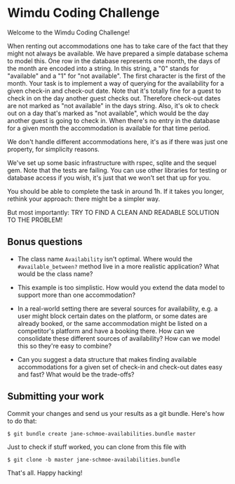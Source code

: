 # Wimdu Coding Challenge

Welcome to the Wimdu Coding Challenge!

When renting out accommodations one has to take care of the fact that
they might not always be available. We have prepared a simple database
schema to model this. One row in the database represents one month,
the days of the month are encoded into a string. In this string, a "0"
stands for "available" and a "1" for "not available". The first
character is the first of the month. Your task is to implement a way
of querying for the availability for a given check-in and check-out
date. Note that it's totally fine for a guest to check in on the day
another guest checks out. Therefore check-out dates are not marked as
"not available" in the days string. Also, it's ok to check out on a
day that's marked as "not available", which would be the day another
guest is going to check in. When there's no entry in the database for
a given month the accommodation is available for that time period.

We don't handle different accommodations here, it's as if there was
just one property, for simplicity reasons.

We've set up some basic infrastructure with rspec, sqlite and the
sequel gem. Note that the tests are failing. You can use other
libraries for testing or database access if you wish, it's just that
we won't set that up for you.

You should be able to complete the task in around 1h. If it takes you
longer, rethink your approach: there might be a simpler way.

But most importantly: TRY TO FIND A CLEAN AND READABLE SOLUTION TO THE
PROBLEM!

## Bonus questions

- The class name `Availability` isn't optimal. Where would the
  `#available_between?` method live in a more realistic application?
  What would be the class name?

- This example is too simplistic. How would you extend the data model
  to support more than one accommodation?

- In a real-world setting there are several sources for availability,
  e.g. a user might block certain dates on the platform, or some dates
  are already booked, or the same accommodation might be listed on a
  competitor's platform and have a booking there. How can we
  consolidate these different sources of availability? How can we
  model this so they're easy to combine?

- Can you suggest a data structure that makes finding available
  accommodations for a given set of check-in and check-out dates easy
  and fast? What would be the trade-offs?

## Submitting your work

Commit your changes and send us your results as a git bundle. Here's
how to do that:

    $ git bundle create jane-schmoe-availabilities.bundle master

Just to check if stuff worked, you can clone from this file with

    $ git clone -b master jane-schmoe-availabilities.bundle

That's all. Happy hacking!
